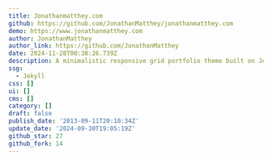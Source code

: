```yaml
---
title: Jonathanmatthey.com
github: https://github.com/JonathanMatthey/jonathanmatthey.com
demo: https://www.jonathanmatthey.com
author: JonathanMatthey
author_link: https://github.com/JonathanMatthey
date: 2024-11-28T00:38:26.739Z
description: A minimalistic responsive grid portfolio theme built on Jekyll
ssg:
  - Jekyll
css: []
ui: []
cms: []
category: []
draft: false
publish_date: '2013-09-11T20:10:34Z'
update_date: '2024-09-30T19:05:19Z'
github_star: 27
github_fork: 14
---
```

